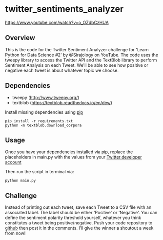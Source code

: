 # twitter_sentiments_analyzer
https://www.youtube.com/watch?v=o_OZdbCzHUA

## Overview

This is the code for the Twitter Sentiment Analyzer challenge for 'Learn Python for Data Science #2' by @Sirajology on YouTube. The code uses the tweepy library to access the Twitter API and the TextBlob library to perform Sentiment Analysis on each Tweet. We'll be able to see how positive or negative each tweet is about whatever topic we choose. 

## Dependencies

* tweepy (http://www.tweepy.org/)
* textblob (https://textblob.readthedocs.io/en/dev/)

Install missing dependencies using [pip](https://pip.pypa.io/en/stable/installing/)  

```
pip install -r requirements.txt
python -m textblob.download_corpora
```

## Usage

Once you have your dependencies installed via pip, replace the placeholders in main.py with the values from your [Twitter developer account](https://apps.twitter.com/)   

Then run the script in terminal via:

```
python main.py
```
 

## Challenge

Instead of printing out each tweet, save each Tweet to a CSV file with an associated label. The label should be either 'Positive' or 'Negative'. You can define the sentiment polarity threshold yourself, whatever you think constitutes a tweet being positive/negative. Push your code repository to [github](https://help.github.com/articles/set-up-git/) then post it in the comments. I'll give the winner a shoutout a week from now!